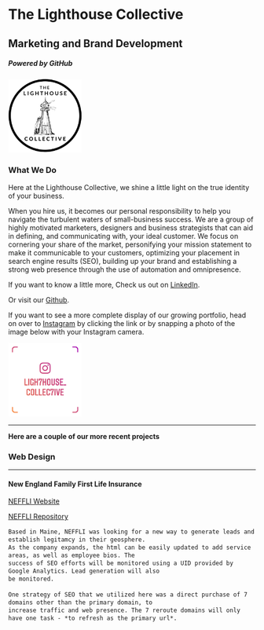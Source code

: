 # The Lighthouse Collective
## Marketing and Brand Development
##### Powered by GitHub

<img src="/img/blackOnWhiteCenterEdit.png" alt="profilePhoto"
        title="Picture of me" width="150" height="150" />

### What We Do

Here at the Lighthouse Collective, we shine a little light on the true identity of your business. 

When you hire us, it becomes our personal responsibility to help you navigate the turbulent waters of small-business success.
We are a group of highly motivated marketers, designers and business strategists that can aid in defining, and communicating with, your ideal customer. We focus on cornering your share of the market, personifying your mission statement to make it communicable to your customers, optimizing your placement in search engine results (SEO), building up your brand and establishing a strong web presence through the use of automation and omnipresence.

If you want to know a little more, 
Check us out on [LinkedIn](https://www.linkedin.com/company/lighthousecollective/).

Or visit our [Github](https://github.com/lighthouseCollective).

If you want to see a more complete display of our growing portfolio, head on over to [Instagram](https://www.instagram.com/ligh7house_collec7ive/) by clicking the link or by snapping a photo of the image below with your Instagram camera.

<img src="/img/ligh7house_collec7ive.png" alt="instagramTag"
        title="Instagram Social Tag" width="150" height="150" />

___ 

**Here are a couple of our more recent projects**

### Web Design
___

#### New England Family First Life Insurance

[NEFFLI Website](http://www.newenglandffl.com)

[NEFFLI Repository](https://github.com/lighthouseCollective/neffliWebsite)

    Based in Maine, NEFFLI was looking for a new way to generate leads and establish legitamcy in their geosphere. 
    As the company expands, the html can be easily updated to add service areas, as well as employee bios. The
    success of SEO efforts will be monitored using a UID provided by Google Analytics. Lead generation will also 
    be monitored. 

    One strategy of SEO that we utilized here was a direct purchase of 7 domains other than the primary domain, to 
    increase traffic and web presence. The 7 reroute domains will only have one task - *to refresh as the primary url*. 
